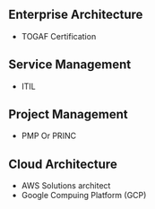 ## Enterprise Architecture 
- TOGAF Certification

## Service Management
- ITIL

## Project Management
- PMP Or PRINC

## Cloud Architecture
- AWS Solutions architect
- Google Compuing Platform (GCP)

## 

